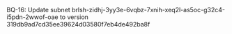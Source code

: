 BQ-16: Update subnet brlsh-zidhj-3yy3e-6vqbz-7xnih-xeq2l-as5oc-g32c4-i5pdn-2wwof-oae to version 319db9ad7cd35ee39624d03580f7eb4de492ba8f
